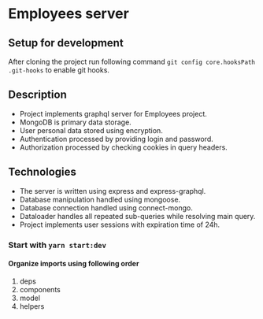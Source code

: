 # Employees server

## Setup for development

After cloning the project run following command `git config core.hooksPath .git-hooks` to enable git hooks.

## Description
- Project implements graphql server for Employees project. 
- MongoDB is primary data storage. 
- User personal data stored using encryption.
- Authentication processed by providing login and password. 
- Authorization processed by checking cookies in query headers. 

## Technologies
- The server is written using express and express-graphql.
- Database manipulation handled using mongoose.
- Database connection handled using connect-mongo.
- Dataloader handles all repeated sub-queries while resolving main query.  
- Project implements user sessions with expiration time of 24h.

### Start with `yarn start:dev`

#### Organize imports using following order
1. deps
2. components
3. model
4. helpers
